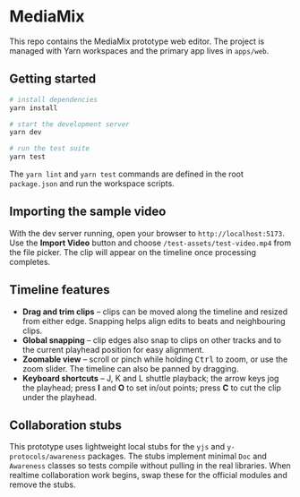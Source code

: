 # MediaMix

This repo contains the MediaMix prototype web editor. The project is managed with Yarn workspaces and the primary app lives in `apps/web`.

## Getting started

```bash
# install dependencies
yarn install

# start the development server
yarn dev

# run the test suite
yarn test
```

The `yarn lint` and `yarn test` commands are defined in the root `package.json` and run the workspace scripts.

## Importing the sample video

With the dev server running, open your browser to `http://localhost:5173`. Use the **Import Video** button and choose `/test-assets/test-video.mp4` from the file picker. The clip will appear on the timeline once processing completes.

## Timeline features

- **Drag and trim clips** – clips can be moved along the timeline and resized from either edge. Snapping helps align edits to beats and neighbouring clips.
- **Global snapping** – clip edges also snap to clips on other tracks and to the current playhead position for easy alignment.
- **Zoomable view** – scroll or pinch while holding <kbd>Ctrl</kbd> to zoom, or use the zoom slider. The timeline can also be panned by dragging.
- **Keyboard shortcuts** – J, K and L shuttle playback; the arrow keys jog the playhead; press **I** and **O** to set in/out points; press **C** to cut the clip under the playhead.

## Collaboration stubs

This prototype uses lightweight local stubs for the `yjs` and `y-protocols/awareness` packages. The stubs implement minimal `Doc` and `Awareness` classes so tests compile without pulling in the real libraries. When realtime collaboration work begins, swap these for the official modules and remove the stubs.
